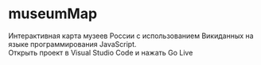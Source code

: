 # museumMap
Интерактивная карта музеев России с использованием Викиданных на языке программирования JavaScript.  
Открыть проект в Visual Studio Code и нажать Go Live
